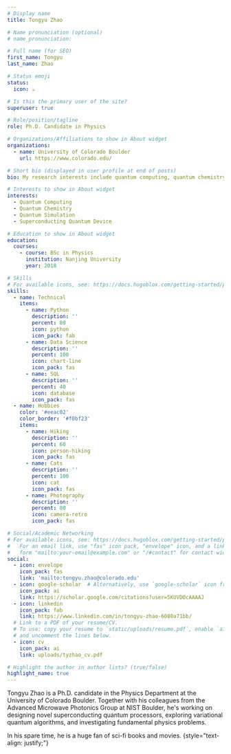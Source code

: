 ```yaml
---
# Display name
title: Tongyu Zhao

# Name pronunciation (optional)
# name_pronunciation: 

# Full name (for SEO)
first_name: Tongyu
last_name: Zhao

# Status emoji
status:
  icon: ☕️

# Is this the primary user of the site?
superuser: true

# Role/position/tagline
role: Ph.D. Candidate in Physics

# Organizations/Affiliations to show in About widget
organizations:
  - name: University of Colorado Boulder
    url: https://www.colorado.edu/

# Short bio (displayed in user profile at end of posts)
bio: My research interests include quantum computing, quantum chemistry and quantum simulation.

# Interests to show in About widget
interests:
  - Quantum Computing 
  - Quantum Chemistry
  - Quantum Simulation
  - Superconducting Quantum Device

# Education to show in About widget
education:
  courses:
    - course: BSc in Physics
      institution: Nanjing University
      year: 2018

# Skills
# For available icons, see: https://docs.hugoblox.com/getting-started/page-builder/#icons
skills:
  - name: Technical
    items:
      - name: Python
        description: ''
        percent: 80
        icon: python
        icon_pack: fab
      - name: Data Science
        description: ''
        percent: 100
        icon: chart-line
        icon_pack: fas
      - name: SQL
        description: ''
        percent: 40
        icon: database
        icon_pack: fas
  - name: Hobbies
    color: '#eeac02'
    color_border: '#f0bf23'
    items:
      - name: Hiking
        description: ''
        percent: 60
        icon: person-hiking
        icon_pack: fas
      - name: Cats
        description: ''
        percent: 100
        icon: cat
        icon_pack: fas
      - name: Photography
        description: ''
        percent: 80
        icon: camera-retro
        icon_pack: fas

# Social/Academic Networking
# For available icons, see: https://docs.hugoblox.com/getting-started/page-builder/#icons
#   For an email link, use "fas" icon pack, "envelope" icon, and a link in the
#   form "mailto:your-email@example.com" or "/#contact" for contact widget.
social:
  - icon: envelope
    icon_pack: fas
    link: 'mailto:tongyu.zhao@colorado.edu'
  - icon: google-scholar  # Alternatively, use `google-scholar` icon from `ai` icon pack
    icon_pack: ai
    link: https://scholar.google.com/citations?user=5KUVDOcAAAAJ
  - icon: linkedin
    icon_pack: fab
    link: https://www.linkedin.com/in/tongyu-zhao-6080a71bb/
  # Link to a PDF of your resume/CV.
  # To use: copy your resume to `static/uploads/resume.pdf`, enable `ai` icons in `params.yaml`,
  # and uncomment the lines below.
  - icon: cv
    icon_pack: ai
    link: uploads/tyzhao_cv.pdf

# Highlight the author in author lists? (true/false)
highlight_name: true
---
```


Tongyu Zhao is a Ph.D. candidate in the Physics Department at the University of Colorado Boulder. Together with his colleagues from the Advanced Microwave Photonics Group at NIST Boulder, he's working on designing novel superconducting quantum processors, exploring variational quantum algorithms, and investigating fundamental physics problems.

In his spare time, he is a huge fan of sci-fi books and movies.
{style="text-align: justify;"}

